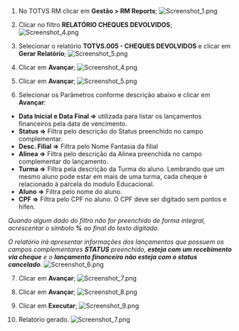 1. No TOTVS RM clicar em **Gestão > RM Reports**;
![Screenshot_1.png](../_resources/Screenshot_1.png)

2. Clicar no filtro **RELATÓRIO CHEQUES DEVOLVIDOS**;
![Screenshot_4.png](../_resources/Screenshot_4-1.png)

3. Selecionar o relatório **TOTVS.005 - CHEQUES DEVOLVIDOS** e clicar em **Gerar Relatório**;
![Screenshot_5.png](../_resources/Screenshot_5-1.png)

4. Clicar em **Avançar**;
![Screenshot_4.png](../_resources/Screenshot_4.png)

5. Clicar em **Avançar**;
![Screenshot_5.png](../_resources/Screenshot_5.png)

6. Selecionar os Parâmetros conforme descrição abaixo e clicar em **Avançar**:
* **Data Inicial e Data Final =>** utilizada para listar os lançamentos financeiros pela data de vencimento.
* **Status =>** Filtra pelo descrição do Status preenchido no campo complementar.
* **Desc. Filial =>** Filtra pelo Nome Fantasia da filial
* **Alinea =>** Filtra pelo descrição da Alinea preenchida no campo complementar do lançamento.
* **Turma =>** Filtra pela descrição da Turma do aluno. Lembrando que um mesmo aluno pode estar em mais de uma turma, cada cheque é relacionado à parcela do modulo Educacional.
* **Aluno =>** Filtra pelo nome do aluno.
* **CPF =>** Filtra pelo CPF no aluno. O CPF deve ser digitado sem pontos e hífen.

*Quando algum dado do filtro não for preenchido de forma integral, acrescentar o símbolo **%** ao final do texto digitado.*

*O relatório irá apresentar informações dos lançamentos que possuem os campos complementares **STATUS** preenchido, **esteja com um recebimento via cheque** e o **lançamento financeiro não esteja com o status cancelado**.*
![Screenshot_6.png](../_resources/Screenshot_6-1.png)



7. Clicar em **Avançar**;
![Screenshot_7.png](../_resources/Screenshot_7.png)

8. Clicar em **Avançar**;
![Screenshot_8.png](../_resources/Screenshot_8.png)

9. Clicar em **Executar**;
![Screenshot_9.png](../_resources/Screenshot_9.png)

10. Relatório gerado.
![Screenshot_7.png](../_resources/Screenshot_7-1.png)





